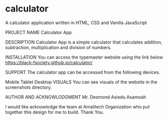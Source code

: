 # calculator
A calculator application written in HTML, CSS and Vanilla JavaScript

PROJECT NAME
Calculator App

DESCRIPTION
Calculator App is a simple calculator that calculates addition, subtraction, multiplication and division of numbers.

INSTALLATION
You can access the typemaster website using the link below https://black-fsociety.github.io/calculator/

SUPPORT
The calculator app can be accessed from the following devices.

Mobile
Tablet
Desktop
VISUALS
You can see visuals of the website in the screenshots directory.

AUTHOR AND ACKNOWLODGMENT
Mr. Desmond Asiedu Asamoah

I would like acknowlodge the team at Amalitech Organization who put together this design for me to build. Thank You.
